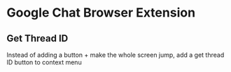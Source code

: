 # Google Chat Browser Extension

## Get Thread ID

Instead of adding a button + make the whole screen jump, add a get thread ID button to context menu
